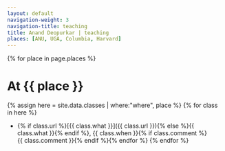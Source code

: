 ```yaml
---
layout: default
navigation-weight: 3
navigation-title: teaching
title: Anand Deopurkar | teaching
places: [ANU, UGA, Columbia, Harvard]
---
```


{% for place in page.places %}
# At {{ place }}
{% assign here = site.data.classes | where:"where", place %}
{% for class in here %}
* {% if class.url %}[{{ class.what }}]({{ class.url }}){% else %}{{ class.what }}{% endif %}, {{ class.when }}{% if class.comment %}<br>{{ class.comment }}{% endif %}{% endfor %}
{% endfor %}
